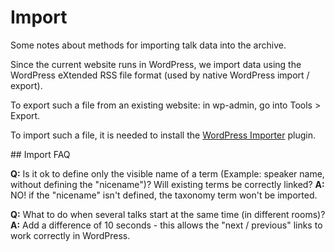 # Import

Some notes about methods for importing talk data into the archive.

Since the current website runs in WordPress, we import data using the  WordPress eXtended RSS file format (used by native WordPress import / export).

To export such a file from an existing website: in wp-admin, go into Tools > Export.

To import such a file, it is needed to install the [WordPress Importer](https://wordpress.org/plugins/wordpress-importer/) plugin.

## Import FAQ

**Q:** Is it ok to define only the visible name of a term (Example: speaker name, without defining the "nicename")? Will existing terms be correctly linked?
**A:** NO! if the "nicename" isn't defined, the taxonomy term won't be imported.

**Q:** What to do when several talks start at the same time (in different rooms)? 
**A:** Add a difference of 10 seconds - this allows the "next / previous" links to work correctly in WordPress.

